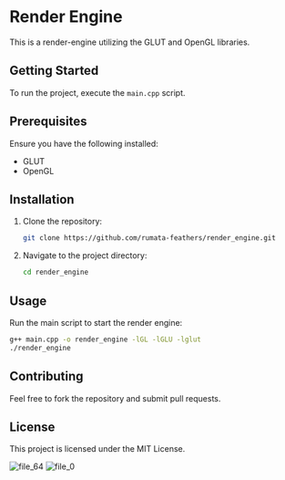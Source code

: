 # Render Engine

This is a render-engine utilizing the GLUT and OpenGL libraries.

## Getting Started

To run the project, execute the `main.cpp` script.

## Prerequisites

Ensure you have the following installed:
- GLUT
- OpenGL

## Installation

1. Clone the repository:
   ```bash
   git clone https://github.com/rumata-feathers/render_engine.git
   ```
2. Navigate to the project directory:
   ```bash
   cd render_engine
   ```

## Usage

Run the main script to start the render engine:
```bash
g++ main.cpp -o render_engine -lGL -lGLU -lglut
./render_engine
```

## Contributing

Feel free to fork the repository and submit pull requests.

## License

This project is licensed under the MIT License.



![file_64](https://github.com/user-attachments/assets/accdda9f-7145-4cc3-8ebf-753678b1de33)
![file_0](https://github.com/user-attachments/assets/74bda7c7-2934-4110-8389-7cad440efc01)
